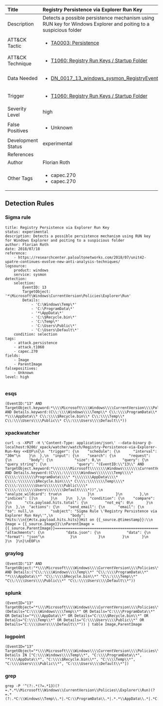 | Title                | Registry Persistence via Explorer Run Key                                                                                                                                                 |
|:---------------------|:------------------------------------------------------------------------------------------------------------------------------------------------------------|
| Description          | Detects a possible persistence mechanism using RUN key for Windows Explorer and poiting to a suspicious folder                                                                                                                                           |
| ATT&amp;CK Tactic    | <ul><li>[TA0003: Persistence](https://attack.mitre.org/tactics/TA0003)</li></ul>  |
| ATT&amp;CK Technique | <ul><li>[T1060: Registry Run Keys / Startup Folder](https://attack.mitre.org/techniques/T1060)</li></ul>                             |
| Data Needed          | <ul><li>[DN_0017_13_windows_sysmon_RegistryEvent](../Data_Needed/DN_0017_13_windows_sysmon_RegistryEvent.md)</li></ul>                                                         |
| Trigger              | <ul><li>[T1060: Registry Run Keys / Startup Folder](../Triggers/T1060.md)</li></ul>  |
| Severity Level       | high                                                                                                                                                 |
| False Positives      | <ul><li>Unknown</li></ul>                                                                  |
| Development Status   | experimental                                                                                                                                                |
| References           | <ul></ul>                                                          |
| Author               | Florian Roth                                                                                                                                                |
| Other Tags           | <ul><li>capec.270</li><li>capec.270</li></ul> | 

## Detection Rules

### Sigma rule

```
title: Registry Persistence via Explorer Run Key
status: experimental
description: Detects a possible persistence mechanism using RUN key for Windows Explorer and poiting to a suspicious folder
author: Florian Roth
date: 2018/07/18
reference:
    - https://researchcenter.paloaltonetworks.com/2018/07/unit42-upatre-continues-evolve-new-anti-analysis-techniques/
logsource:
    product: windows
    service: sysmon
detection:
    selection:
        EventID: 13
        TargetObject: '*\Microsoft\Windows\CurrentVersion\Policies\Explorer\Run'
        Details: 
            - 'C:\Windows\Temp\*'
            - 'C:\ProgramData\*'
            - '*\AppData\*'
            - 'C:\$Recycle.bin\*'
            - 'C:\Temp\*'
            - 'C:\Users\Public\*'
            - 'C:\Users\Default\*'
    condition: selection
tags:
    - attack.persistence
    - attack.t1060
    - capec.270
fields:
    - Image
    - ParentImage
falsepositives:
    - Unknown
level: high


```




### esqs
    
```
(EventID:"13" AND TargetObject.keyword:*\\\\Microsoft\\\\Windows\\\\CurrentVersion\\\\Policies\\\\Explorer\\\\Run AND Details.keyword:(C\\:\\\\Windows\\\\Temp\\* C\\:\\\\ProgramData\\* *\\\\AppData\\* C\\:\\\\$Recycle.bin\\* C\\:\\\\Temp\\* C\\:\\\\Users\\\\Public\\* C\\:\\\\Users\\\\Default\\*))
```


### xpackwatcher
    
```
curl -s -XPUT -H \'Content-Type: application/json\' --data-binary @- localhost:9200/_xpack/watcher/watch/Registry-Persistence-via-Explorer-Run-Key <<EOF\n{\n  "trigger": {\n    "schedule": {\n      "interval": "30m"\n    }\n  },\n  "input": {\n    "search": {\n      "request": {\n        "body": {\n          "size": 0,\n          "query": {\n            "query_string": {\n              "query": "(EventID:\\"13\\" AND TargetObject.keyword:*\\\\\\\\Microsoft\\\\\\\\Windows\\\\\\\\CurrentVersion\\\\\\\\Policies\\\\\\\\Explorer\\\\\\\\Run AND Details.keyword:(C\\\\:\\\\\\\\Windows\\\\\\\\Temp\\\\* C\\\\:\\\\\\\\ProgramData\\\\* *\\\\\\\\AppData\\\\* C\\\\:\\\\\\\\$Recycle.bin\\\\* C\\\\:\\\\\\\\Temp\\\\* C\\\\:\\\\\\\\Users\\\\\\\\Public\\\\* C\\\\:\\\\\\\\Users\\\\\\\\Default\\\\*))",\n              "analyze_wildcard": true\n            }\n          }\n        },\n        "indices": []\n      }\n    }\n  },\n  "condition": {\n    "compare": {\n      "ctx.payload.hits.total": {\n        "not_eq": 0\n      }\n    }\n  },\n  "actions": {\n    "send_email": {\n      "email": {\n        "to": null,\n        "subject": "Sigma Rule \'Registry Persistence via Explorer Run Key\'",\n        "body": "Hits:\\n{{#ctx.payload.hits.hits}}Hit on {{_source.@timestamp}}:\\n      Image = {{_source.Image}}\\nParentImage = {{_source.ParentImage}}================================================================================\\n{{/ctx.payload.hits.hits}}",\n        "attachments": {\n          "data.json": {\n            "data": {\n              "format": "json"\n            }\n          }\n        }\n      }\n    }\n  }\n}\nEOF\n
```


### graylog
    
```
(EventID:"13" AND TargetObject:"*\\\\Microsoft\\\\Windows\\\\CurrentVersion\\\\Policies\\\\Explorer\\\\Run" AND Details:("C\\:\\\\Windows\\\\Temp\\*" "C\\:\\\\ProgramData\\*" "*\\\\AppData\\*" "C\\:\\\\$Recycle.bin\\*" "C\\:\\\\Temp\\*" "C\\:\\\\Users\\\\Public\\*" "C\\:\\\\Users\\\\Default\\*"))
```


### splunk
    
```
(EventID="13" TargetObject="*\\\\Microsoft\\\\Windows\\\\CurrentVersion\\\\Policies\\\\Explorer\\\\Run" (Details="C:\\\\Windows\\\\Temp\\*" OR Details="C:\\\\ProgramData\\*" OR Details="*\\\\AppData\\*" OR Details="C:\\\\$Recycle.bin\\*" OR Details="C:\\\\Temp\\*" OR Details="C:\\\\Users\\\\Public\\*" OR Details="C:\\\\Users\\\\Default\\*")) | table Image,ParentImage
```


### logpoint
    
```
(EventID="13" TargetObject="*\\\\Microsoft\\\\Windows\\\\CurrentVersion\\\\Policies\\\\Explorer\\\\Run" Details IN ["C:\\\\Windows\\\\Temp\\*", "C:\\\\ProgramData\\*", "*\\\\AppData\\*", "C:\\\\$Recycle.bin\\*", "C:\\\\Temp\\*", "C:\\\\Users\\\\Public\\*", "C:\\\\Users\\\\Default\\*"])
```


### grep
    
```
grep -P '^(?:.*(?=.*13)(?=.*.*\\Microsoft\\Windows\\CurrentVersion\\Policies\\Explorer\\Run)(?=.*(?:.*C:\\Windows\\Temp\\.*|.*C:\\ProgramData\\.*|.*.*\\AppData\\.*|.*C:\\\\$Recycle\\.bin\\.*|.*C:\\Temp\\.*|.*C:\\Users\\Public\\.*|.*C:\\Users\\Default\\.*)))'
```


